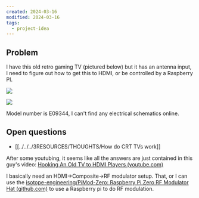 ```yaml
---
created: 2024-03-16
modified: 2024-03-16
tags:
  - project-idea
---
```

## Problem
I have this old retro gaming TV (pictured below) but it has an antenna input, I need to figure out how to get this to HDMI, or be controlled by a Raspberry PI. 

![](../../../5INBOX/Pasted%20image%2020240316192909.png)

![](../../../5INBOX/Pasted%20image%2020240316192919.png)

Model number is E09344, I can't find any electrical schematics online. 

## Open questions
- [[../../../3RESOURCES/THOUGHTS/How do CRT TVs work]]

After some youtubing, it seems like all the answers are just contained in this guy's video: [Hooking An Old TV to HDMI Players (youtube.com)](https://www.youtube.com/watch?v=iq9scofun-s)

I basically need an HDMI->Composite->RF modulator setup.
That, or I can use the [isotope-engineering/PiMod-Zero: Raspberry Pi Zero RF Modulator Hat (github.com)](https://github.com/isotope-engineering/PiMod-Zero) to use a Raspberry pi to do RF modulation.